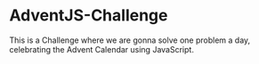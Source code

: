# AdventJS-Challenge
This is a Challenge where we are gonna solve one problem a day, celebrating the Advent Calendar using JavaScript.
